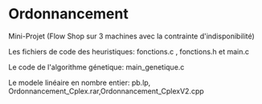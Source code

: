 # Ordonnancement
Mini-Projet (Flow Shop sur 3 machines avec la contrainte d'indisponibilité)

Les fichiers de code des heuristiques: fonctions.c , fonctions.h et main.c

Le code de l'algorithme génetique: main_genetique.c

Le modele linéaire en nombre entier: pb.lp, Ordonnancement_Cplex.rar,Ordonnancement_CplexV2.cpp
